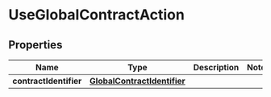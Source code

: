 
# UseGlobalContractAction

## Properties
| Name | Type | Description | Notes |
| ------------ | ------------- | ------------- | ------------- |
| **contractIdentifier** | [**GlobalContractIdentifier**](GlobalContractIdentifier.md) |  |  |



